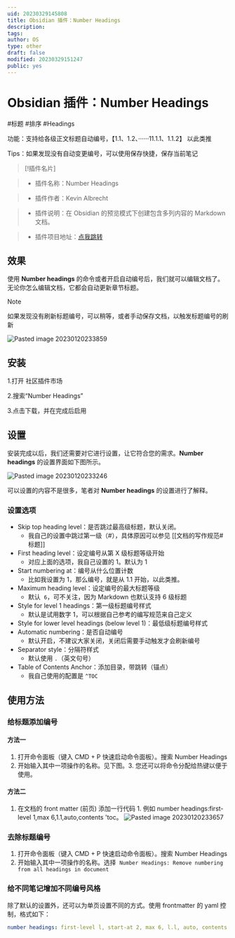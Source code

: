 ```yaml
---
uid: 20230329145808
title: Obsidian 插件：Number Headings
description:
tags:
author: OS
type: other
draft: false
modified: 20230329151247
public: yes
---
```


# Obsidian 插件：Number Headings

#标题 #排序 #Headings

功能：支持给各级正文标题自动编号，【1.1、1.2、······11.1.1、1.1.2】 以此类推

Tips：如果发现没有自动变更编号，可以使用保存快捷，保存当前笔记

> [!插件名片]

> -   插件名称：Number Headings

> -   插件作者：Kevin Albrecht

> -   插件说明：在 Obsidian 的预览模式下创建包含多列内容的 Markdown 文档。

> -   插件项目地址：[点我跳转](https://github.com/onlyafly/number-headings-obsidian)

## 效果

使用 **Number headings** 的命令或者开启自动编号后，我们就可以编辑文档了。无论你怎么编辑文档，它都会自动更新章节标题。

> [!Note]
> 如果发现没有刷新标题编号，可以稍等，或者手动保存文档，以触发标题编号的刷新

![Pasted image 20230120233859](https://s1.vika.cn/space/2023/03/15/ed615ad65fca4cab88cbb7aef7397309)

## 安装

1.打开 社区插件市场

2.搜索“Number Headings”

3.点击下载，并在完成后启用

## 设置

安装完成以后，我们还需要对它进行设置，让它符合您的需求。**Number headings** 的设置界面如下图所示。

![Pasted image 20230120233246](https://s1.vika.cn/space/2023/03/15/1611816c678f4c0da81af9e16dede250)

可以设置的内容不是很多，笔者对 **Number headings** 的设置进行了解释。

### 设置选项

-   Skip top heading level：是否跳过最高级标题，默认关闭。
    -   我自己的设置中跳过第一级（#），具体原因可以参见 [[文档的写作规范#标题]]
-   First heading level：设定编号从第 X 级标题等级开始
    -   对应上面的选项，我自己设置的 1。默认为 1
-   Start numbering at：编号从什么位置计数
    -   比如我设置为 1，那么编号，就是从 1.1 开始，以此类推。
-   Maximum heading level：设定编号的最大标题等级
    -   默认  `6`，可不关注，因为 Markdown 也默认支持 6 级标题
-   Style for level 1 headings：第一级标题编号样式
    -   默认是试用数字 1，可以根据自己参考的编写规范来自己定义
-   Style for lower level headings (below level 1)：最低级标题编号样式
-   Automatic numbering：是否自动编号
    -   默认开启，不建议大家关闭，关闭后需要手动触发才会刷新编号
-   Separator style：分隔符样式
    -   默认使用 `.`（英文句号）
-   Table of Contents Anchor：添加目录，带跳转（锚点）
    -   我自己使用的配置是 `^TOC`

## 使用方法

### 给标题添加编号

#### 方法一

1. 打开命令面板（键入 CMD + P 快速启动命令面板）。搜索 Number Headings
2. 开始输入其中一项操作的名称。见下图。3. 您还可以将命令分配给热键以便于使用。

#### 方法二

1. 在文档的 front matter (前页) 添加一行代码 1. 例如 number headings:first-level 1,max 6,1.1,auto,contents 'toc。
   ![Pasted image 20230120233657](https://s1.vika.cn/space/2023/03/15/64eb9417d94648279368c16b74ef2b64)

### 去除标题编号

1. 打开命令面板（键入 CMD + P 快速启动命令面板）。搜索 Number Headings
2. 开始输入其中一项操作的名称。选择  `Number Headings: Remove numbering from all headings in document`

### 给不同笔记增加不同编号风格

除了默认的设置外，还可以为单页设置不同的方式。使用 frontmatter 的 yaml 控制，格式如下：

```YAML
number headings: first-level l, start-at 2, max 6, l.l, auto, contents ^toc
```
